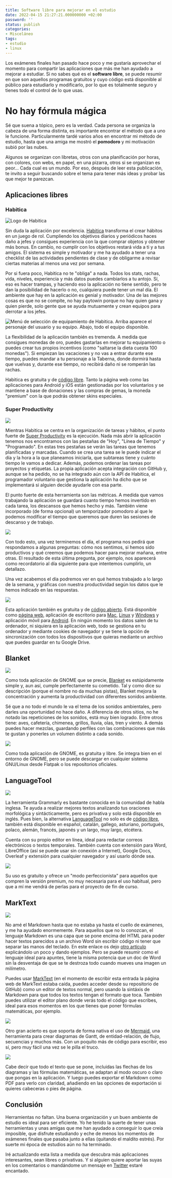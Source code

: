 ```yaml
---
title: Software libre para mejorar en el estudio
date: 2022-04-15 21:27:21.000000000 +02:00
password: ''
status: publish
categories:
- Misceláneo
tags:
- estudio
- linux
---
```


Los exámenes finales han pasado hace poco y me gustaría aprovechar el momento para compartir las aplicaciones que más me han ayudado a mejorar a estudiar. Si no sabes qué es el **software libre**, se puede resumir en que son aquellos programas gratuitos y cuyo código está disponible al público para estudiarlo y modificarlo, por lo que es totalmente seguro y tienes todo el control de lo que usas.

# No hay fórmula mágica

Sé que suena a tópico, pero es la verdad. Cada persona se organiza la cabeza de una forma distinta, es importante encontrar el método que a uno le funcione. Particularmente tardé varios años en encontrar mi método de estudio, hasta que una amiga me mostró el **pomodoro** y mi motivación subió por las nubes.

Algunos se organizan con libretas, otros con una planificación por horas, con colores, con webs, en papel, en una pizarra, otros si se organizan es peor... Cada cual es un mundo. Por eso, después de leer esta publicación, te invito a seguir buscando sobre el tema para tener más ideas y probar las que mejor te parezcan.


## Aplicaciones libres

### Habitica

![Logo de Habitica](/assets/2022/04/Icon.png)


Sin duda la aplicación por excelencia. [Habitica](https://habitica.com) transforma el crear hábitos en un juego de rol. Cumpliendo los objetivos diarios y periódicos haces daño a jefes y consigues experiencia con la que comprar objetos y obtener más bonus. En cambio, no cumplir con los objetivos restará vida a ti y a tus amigos. El sistema es simple y motivador y me ha ayudado a tener una checklist de las actividades pendientes de clase y de obligarme a revisar ciertas materias al menos una vez por semana.

Por si fuera poco, Habitica no te "obliga" a nada. Todos los stats, rachas, vida, niveles, experiencia y más datos puedes cambiarlos a tu antojo. Sí, eso es hacer trampas, y haciendo eso la aplicación no tiene sentido, pero te dan la posibilidad de hacerlo o no, cualquiera puede tener un mal día. El ambiente que hay en la aplicación es genial y motivador. Una de las mejores cosas es que no se compite, no hay paytowin porque no hay quien gana y quien pierde, solo gente que se ayuda mutuamente y crean equipos para derrotar a los jefes.

![Menú de selección de equipamiento de Habitica. Arriba aparece el personaje del usuario y su equipo. Abajo, todo el equipo disponible.](/assets/2022/04/Equipment.png)

La flexibilidad de la aplicación también es tremenda. A medida que consigues monedas de oro, puedes gastarlas en mejorar tu equipamiento o puedes crear tus propios incentivos (como "saltarse la dieta cuesta 100 monedas"). Si empiezan las vacaciones y no vas a entrar durante ese tiempo, puedes mandar a tu personaje a la Taberna, donde dormirá hasta que vuelvas y, durante ese tiempo, no recibirá daño ni se romperán las rachas.

Habitica es gratuita y de [código libre](https://github.com/HabitRPG/habitica). Tanto la página web como las aplicaciones para Android y iOS están gestionadas por los voluntarios y se mantiene a base de donaciones y las compras de gemas, la moneda "premium" con la que podrás obtener skins especiales.

### Super Productivity

![](/assets/2022/04/favicon-192x192.png)

Mientras Habitica se centra en la organización de tareas y hábitos, el punto fuerte de <a href="https://super-productivity.com/" target="_blank">Super Productivity</a> es la ejecución. Nada más abrir la aplicación tenemos nos encontramos con las pestañas de "Hoy", "Línea de Tiempo" y "Programado". En estas tres pestañas se verán las tareas que tenemos planificadas y marcadas. Cuando se crea una tarea se le puede indicar el día y la hora a la que planeamos iniciarla, que subtareas tiene y cuánto tiempo le vamos a dedicar. Además, podemos ordenar las tareas por proyectos y etiquetas. La propia aplicación acepta integración con GitHub y, aunque se ha pedido, no se ha integrado aún con la API de Habitica, el programador voluntario que gestiona la aplicación ha dicho que se implementará si alguien decide ayudarle con esa parte.

El punto fuerte de esta herramienta son las métricas. A medida que vamos trabajando la aplicación se guardará cuanto tiempo hemos invertido en cada tarea, los descansos que hemos hecho y más. También viene incorporado (de forma opcional) un temporizador pomodoro al que le podemos modificar el tiempo que queremos que duren las sesiones de descanso y de trabajo.

![](/assets/2022/04/ImbzLIa.png)

Con todo esto, una vez terminemos el día, el programa nos pedirá que respondamos a algunas preguntas: cómo nos sentimos, si hemos sido productivos y qué creemos que podemos hacer para mejorar mañana, entre otras. El resultado de esta última pregunta, por ejemplo, nos aparecerá como recordatorio al día siguiente para que intentemos cumplirlo, un detallazo.

Una vez acabemos el día podremos ver en qué hemos trabajado a lo largo de la semana, y gráficas con nuestra productividad según los datos que le hemos indicado en las respuestas.

![](/assets/2022/04/16vSaeZ.png)

Esta aplicación también es gratuita y de <a href="https://github.com/johannesjo/super-productivity" target="_blank">código abierto</a>. Está disponible como <a href="https://app.super-productivity.com/" target="_blank">página web</a>, aplicación de escritorio para <a href="https://apps.apple.com/de/app/super-productivity/id1482572463?l=en&amp;mt=12" target="_blank">Mac</a>, <a href="https://github.com/johannesjo/super-productivity/releases" target="_blank">Linux</a> y <a href="https://www.microsoft.com/store/apps/9nhfvg8361tw?cid=storebadge&amp;ocid=badge" target="_blank">Windows</a> y aplicación móvil para <a href="https://play.google.com/store/apps/details?id=com.superproductivity.superproductivity" target="_blank">Android</a>. En ningún momento los datos salen de tu ordenador, ni siquiera en la aplicación web, todo se gestiona en tu ordenador y mediante cookies de navegador y se tiene la opción de sincronización con todos los dispositivos que quieras mediante un archivo que puedes guardar en tu Google Drive.

## Blanket

![](/assets/2022/04/com.rafaelmardojai.Blanket.svg)

Como toda aplicación de GNOME que se precie, <a href="https://apps.gnome.org/es/app/com.rafaelmardojai.Blanket/" target="_blank">Blanket</a> es estúpidamente simple y, aun así, cumple perfectamente su cometido. Tal y como dice su descripción (porque el nombre no da muchas pistas), Blanket mejora la concentración y aumenta la productividad con diferentes sonidos ambiente.

Sé que a no todo el mundo le va el tema de los sonidos ambientales, pero darles una oportunidad no hace daño. A diferencia de otros sitios, no he notado las repeticiones de los sonidos, está muy bien logrado. Entre otros tiene: aves, cafetería, chimenea, grillos, lluvia, olas, tren y viento. A demás puedes hacer mezclas, guardando perfiles con las combinaciones que más te gustan y ponerles un volumen distinto a cada sonido.

![](/assets/2022/04/screenshot-1.png)

Como toda aplicación de GNOME, es gratuita y libre. Se integra bien en el entorno de GNOME, pero se puede descargar en cualquier sistema GNU/Linux desde Flatpak o los repositorios oficiales.

## LanguageTool

![](/assets/2022/04/LanguageTool_Logo_%282018%29.svg)

La herramienta Grammarly es bastante conocida en la comunidad de habla inglesa. Te ayuda a realizar mejores textos analizando tus oraciones morfológica y sintácticamente, pero es privativa y solo está disponible en inglés. Pues bien, la alternativa <a href="https://languagetool.org/es" target="_blank">LanguageTool</a> no solo es de <a href="https://github.com/languagetool-org/" target="_blank">código libre</a>, también está disponible en español, catalán, gallego, asturiano, portugués, polaco, alemán, francés, japonés y un largo, muy largo, etcétera.

Cuenta con su propio editor en línea, ideal para redactar correos electrónicos o textos temporales. También cuenta con extensión para Word, LibreOffice (así se puede usar sin conexión a Internet), Google Docs, Overleaf y extensión para cualquier navegador y así usarlo dónde sea.

![](/assets/2022/04/BhV0Cfu.png)

Su uso es gratuito y ofrece un "modo perfeccionista" para aquellos que compren la versión premium, no muy necesaria para el uso habitual, pero que a mí me vendrá de perlas para el proyecto de fin de curso.

## MarkText

![](/assets/2022/04/logo-small.png)

No amé el Markdown hasta que no estaba ya hasta el cuello de exámenes, y me ha ayudado enormemente. Para aquellos que no lo conozcan, el lenguaje Markdown es una capa que se pone encima del HTML para poder hacer textos parecidos a un archivo Word sin escribir código ni tener que separar las manos del teclado. En este enlace os dejo <a href="https://miguelpaz.github.io/markdown-para-periodistas.html" target="_blank">otro artículo</a> explicándolo un poco y dando ejemplos. Pero se puede resumir como el lenguaje ideal para apuntes, tiene la misma potencia que un doc de Word sin la desventaja de que se te destroza todo cuando mueves una imagen un milímetro.

Puedes usar <a href="https://marktext.app/" target="_blank">MarkText</a> (en el momento de escribir esta entrada la página web de MarkText estaba caída, puedes acceder desde su repositorio de GitHub) como un editor de textos normal, pero usando la sintáxis de Markdown para que todos los textos tengan el formato que toca. También puedes utilizar el editor plano donde verás todo el código que escribes, ideal para esos momentos en los que tienes que poner fórmulas matemáticas, por ejemplo.

![](/assets/2022/04/marktext.png)

Otro gran acierto es que soporta de forma nativa el uso de <a href="https://mermaid-js.github.io/mermaid/#/classDiagram" target="_blank">Mermaid</a>, una herramienta para crear diagramas de Gantt, de entidad-relación, de flujo, secuencias y muchos más. Con un poquito más de código para escribir, eso sí, pero muy fácil una vez se le pilla el truco.

![](/assets/2022/04/NUENGmE.png)

Cabe decir que todo el texto que se pone, incluidas las flechas de los diagramas y las fórmulas matemáticas, se adaptan al modo oscuro o claro que pongas en la aplicación. Y luego puedes exportar el Markdown como PDF para verlo con claridad, añadiendo en las opciones de exportación si quieres cabeceras o pies de página.

## Conclusión

Herramientas no faltan. Una buena organización y un buen ambiente de estudio es ideal para ser eficiente. Yo he tenido la suerte de tener unas herramientas y unas amigas que me han ayudado a conseguir lo que creía imposible, que disfrute estudiando y eche de menos los momentos de exámenes finales que pasaba junto a ellas (quitando el maldito estrés). Por suerte mi época de estudios aún no ha terminado.

Iré actualizando esta lista a medida que descubra más aplicaciones interesantes, sean libres o privativas. Y si alguien quiere aportar las suyas en los comentarios o mandándome un mensaje en <a href="https://twitter.com/OckhamOdyssey" target="_blank">Twitter</a> estaré encantado.